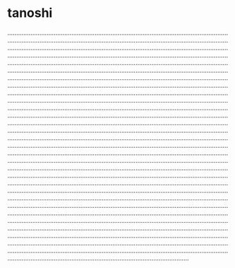 # tanoshi
..............................................................................................................................................................................................................................................................................................................................................................................................................................................................................................................................................................................................................................................................................................................................................................................................................................................................................................................................................................................................................................................................................................................................................................................................................................................................................................................................................................................................................................................................................................................................................................................................................................................................................................................................................................................................................................................................................................................................................................................................................................................................................................................................................................................................................................................................................................................................................................................................................................................................................................................................................................................................................................................................................................................................................................................................................................................................................................................................................................................................................................................................................................................................................................................................................................................................................................................................................................................................................................................................................................................................................................................................................................................................................................................................................................................................................................................................................................................................................................................